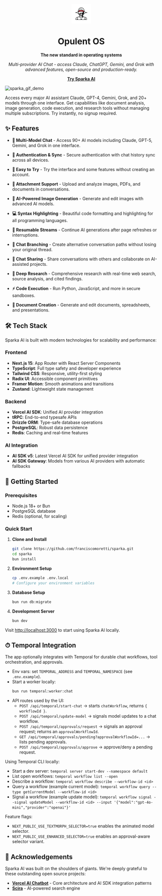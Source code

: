 <div align="center">

<img src="public/opulent-logo_light.png" alt="Opulent OS" width="64" height="64">


# Opulent OS

**The new standard in operating systems**


*Multi-provider AI Chat - access Claude, ChatGPT, Gemini, and Grok with advanced features, open-source and production-ready.*

[**Try Sparka AI**](https://sparka.ai)


</div>

![sparka_gif_demo](https://github.com/user-attachments/assets/34a03eed-58fa-4b1e-b453-384351b1c08c)

Access every major AI assistant Claude, GPT-4, Gemini, Grok, and 20+ models through one interface. Get capabilities like document analysis, image generation, code execution, and research tools without managing multiple subscriptions. Try instantly, no signup required.


## ✨ Features

- **🤖 Multi-Model Chat** - Access 90+ AI models including Claude, GPT-5, Gemini, and Grok in one interface.

- **🔐 Authentication & Sync** - Secure authentication with chat history sync across all devices.

- **🎯 Easy to Try** - Try the interface and some features without creating an account.

- **📎 Attachment Support** - Upload and analyze images, PDFs, and documents in conversations.

- **🎨 AI-Powered Image Generation** - Generate and edit images with advanced AI models.

- **💻 Syntax Highlighting** - Beautiful code formatting and highlighting for all programming languages.

- **🔄 Resumable Streams** - Continue AI generations after page refreshes or interruptions.

- **🌳 Chat Branching** - Create alternative conversation paths without losing your original thread.

- **🔗 Chat Sharing** - Share conversations with others and collaborate on AI-assisted projects.

- **🔭 Deep Research** - Comprehensive research with real-time web search, source analysis, and cited findings.

- **⚡ Code Execution** - Run Python, JavaScript, and more in secure sandboxes.

- **📄 Document Creation** - Generate and edit documents, spreadsheets, and presentations.


## 🛠️ Tech Stack

Sparka AI is built with modern technologies for scalability and performance:

### **Frontend**
- **Next.js 15**: App Router with React Server Components
- **TypeScript**: Full type safety and developer experience
- **Tailwind CSS**: Responsive, utility-first styling
- **Radix UI**: Accessible component primitives
- **Framer Motion**: Smooth animations and transitions
- **Zustand**: Lightweight state management

### **Backend**
- **Vercel AI SDK**: Unified AI provider integration
- **tRPC**: End-to-end typesafe APIs
- **Drizzle ORM**: Type-safe database operations
- **PostgreSQL**: Robust data persistence
- **Redis**: Caching and real-time features

### **AI Integration**
- **AI SDK v5**: Latest Vercel AI SDK for unified provider integration
- **AI SDK Gateway**: Models from various AI providers with automatic fallbacks


## 🚀 Getting Started

### **Prerequisites**
- Node.js 18+ or Bun
- PostgreSQL database
- Redis (optional, for scaling)

### **Quick Start**

1. **Clone and Install**
   ```bash
   git clone https://github.com/franciscomoretti/sparka.git
   cd sparka
   bun install
   ```

2. **Environment Setup**
   ```bash
   cp .env.example .env.local
   # Configure your environment variables
   ```

3. **Database Setup**
   ```bash
   bun run db:migrate
   ```

4. **Development Server**
   ```bash
   bun dev
   ```

Visit [http://localhost:3000](http://localhost:3000) to start using Sparka AI locally.


## ⏱ Temporal Integration

The app optionally integrates with Temporal for durable chat workflows, tool orchestration, and approvals.

- Env vars: set `TEMPORAL_ADDRESS` and `TEMPORAL_NAMESPACE` (see `.env.example`).
- Start a worker locally:
  ```bash
  bun run temporal:worker:chat
  ```
- API routes used by the UI:
  - `POST /api/temporal/start-chat` → starts `chatWorkflow`, returns `{ workflowId }`.
  - `POST /api/temporal/update-model` → signals model updates to a chat workflow.
  - `POST /api/temporal/approvals/request` → signals an approval request; returns an `approvalWorkflowId`.
  - `GET /api/temporal/approvals/pending?approvalWorkflowId=...` → lists pending approvals.
  - `POST /api/temporal/approvals/approve` → approve/deny a pending request.

Using Temporal CLI locally:
- Start a dev server: `temporal server start-dev --namespace default`
- List open workflows: `temporal workflow list --open`
- Describe a workflow: `temporal workflow describe --workflow-id <id>`
- Query a workflow (example current model):
  `temporal workflow query --type getCurrentModel --workflow-id <id>`
- Signal a workflow (example update model):
  `temporal workflow signal --signal updateModel --workflow-id <id> --input '{"model":"gpt-4o-mini","provider":"openai"}'`

Feature flags:
- `NEXT_PUBLIC_USE_TEXTMORPH_SELECTOR=true` enables the animated model selector.
- `NEXT_PUBLIC_USE_ENHANCED_SELECTOR=true` enables an approval-aware selector variant.


## 🙏 Acknowledgements

Sparka AI was built on the shoulders of giants. We're deeply grateful to these outstanding open source projects:

- **[Vercel AI Chatbot](https://github.com/vercel/ai-chatbot)** - Core architecture and AI SDK integration patterns
- **[Scira](https://github.com/zaidmukaddam/scira)** - AI-powered search engine
